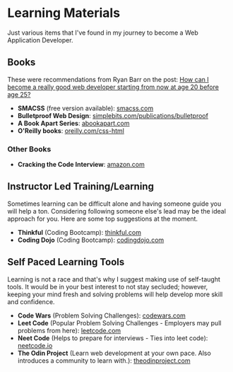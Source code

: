 # Learning Materials

Just various items that I've found in my journey to become a Web Application Developer.

## Books

These were recommendations from Ryan Barr on the post: [How can I become a really good web developer starting from now at age 20 before age 25?](https://www.quora.com/Computer-Programming/How-can-I-become-a-really-good-web-developer-starting-from-now-at-age-20-before-age-25)

- **SMACSS** (free version available): [smacss.com](http://smacss.com/)
- **Bulletproof Web Design**: [simplebits.com/publications/bulletproof](http://www.simplebits.com/publications/bulletproof/)
- **A Book Apart Series**: [abookapart.com](http://www.abookapart.com/)
- **O'Reilly books**: [oreilly.com/css-html](http://oreilly.com/css-html/index.html)

### Other Books

- **Cracking the Code Interview**: [amazon.com](https://www.amazon.com/Cracking-Coding-Interview-Programming-Questions/dp/0984782850)

## Instructor Led Training/Learning

Sometimes learning can be difficult alone and having someone guide you will help a ton. Considering following someone else's lead may be the ideal approach for you. Here are some top suggestions at the moment.

- **Thinkful** (Coding Bootcamp): [thinkful.com](https://www.thinkful.com/)
- **Coding Dojo** (Coding Bootcamp): [codingdojo.com](https://www.codingdojo.com/)

## Self Paced Learning Tools

Learning is not a race and that's why I suggest making use of self-taught tools. It would be in your best interest to not stay secluded; however, keeping your mind fresh and solving problems will help develop more skill and confidence.

- **Code Wars** (Problem Solving Challenges): [codewars.com](https://www.codewars.com/)
- **Leet Code** (Popular Problem Solving Challenges - Employers may pull problems from here): [leetcode.com](https://leetcode.com/)
- **Neet Code** (Helps to prepare for interviews - Ties into leet code): [neetcode.io](https://neetcode.io/)
- **The Odin Project** (Learn web development at your own pace. Also introduces a community to learn with.): [theodinproject.com](https://www.theodinproject.com/)

